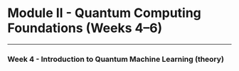 <!-- .slide: data-background="#E6F7FF" -->

# Module II - Quantum Computing Foundations (Weeks 4–6) <!-- .element: class="r-fit-text" -->

---

<!-- .slide: data-background="#ffffffff" -->

<section data-transition="none">

### Week 4 - Introduction to Quantum Machine Learning (theory)<!-- .element: class="r-fit-text" -->


</section>

<!-- ============================================================================ -->